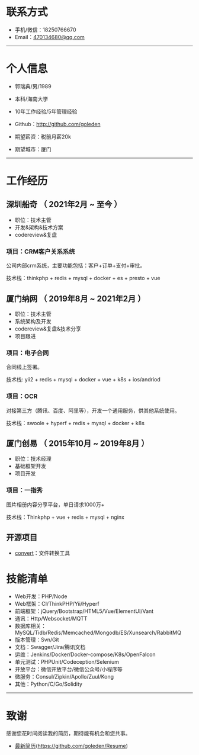 

# 联系方式

- 手机/微信：18250766670
- Email：470134680@qq.com

---

# 个人信息

 - 郭瑞典/男/1989
 - 本科/海南大学 
 - 10年工作经验/5年管理经验
 - Github：http://github.com/goleden

 - 期望薪资：税前月薪20k
 - 期望城市：厦门

---

# 工作经历

## 深圳船奇 （ 2021年2月 ~ 至今 ）

- 职位：技术主管
- 开发&架构&技术方案
- codereview&复盘

### 项目：CRM客户关系系统

公司内部crm系统，主要功能包括：客户+订单+支付+审批。

技术栈：thinkphp + redis + mysql + docker + es + presto + vue


## 厦门纳网 （ 2019年8月 ~ 2021年2月 ）

- 职位：技术主管
- 系统架构及开发
- codereview&复盘&技术分享
- 项目跟进

### 项目：电子合同

合同线上签署。

技术栈: yii2 + redis + mysql + docker + vue + k8s + ios/andriod


### 项目：OCR

对接第三方（腾讯、百度、阿里等），开发一个通用服务，供其他系统使用。

技术栈：swoole + hyperf + redis + mysql + docker + k8s

 
## 厦门创易 （ 2015年10月 ~ 2019年8月 ）

- 职位：技术经理
- 基础框架开发
- 项目开发

### 项目：一指秀

图片相册内容分享平台，单日请求1000万+

技术栈：Thinkphp + vue + redis + mysql + nginx


## 开源项目

 - [convert](https://github.com/goleden/convert)：文件转换工具

# 技能清单

- Web开发：PHP/Node
- Web框架：CI/ThinkPHP/Yii/Hyperf
- 前端框架：jQuery/Bootstrap/HTML5/Vue/ElementUI/Vant
- 通讯：Http/Websocket/MQTT
- 数据库相关：MySQL/Tidb/Redis/Memcached/Mongodb/ES/Xunsearch/RabbitMQ
- 版本管理：Svn/Git
- 文档：Swagger/Jira/腾讯文档
- 运维：Jenkins/Docker/Docker-compose/K8s/OpenFalcon
- 单元测试：PHPUnit/Codeception/Selenium
- 开放平台：微信开放平台/微信公众号/小程序等
- 微服务：Consul/Zipkin/Apollo/Zuul/Kong
- 其他：Python/C/Go/Solidity


---

# 致谢
感谢您花时间阅读我的简历，期待能有机会和您共事。

- [最新简历](https://github.com/goleden/Resume)(https://github.com/goleden/Resume)
